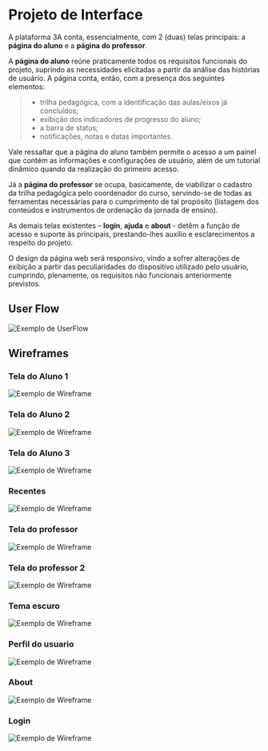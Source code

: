 
# Projeto de Interface

A plataforma 3A conta, essencialmente, com 2 (duas) telas principais: a **página do aluno** e a **página do professor**.

A **página do aluno** reúne praticamente todos os requisitos funcionais do projeto, suprindo as necessidades elicitadas a partir da análise das histórias de usuário. A página conta, então, com a presença dos seguintes elementos:

> - trilha pedagógica, com a identificação das aulas/eixos já concluídos;
> - exibição dos indicadores de progresso do aluno;
> - a barra de status;
> - notificações, notas e datas importantes.

Vale ressaltar que a página do aluno também permite o acesso a um painel que contém as informações e configurações de usuário, além de um tutorial dinâmico quando da realização do primeiro acesso.

Já a **página do professor** se ocupa, basicamente, de viabilizar o cadastro da trilha pedagógica pelo coordenador do curso, servindo-se de todas as ferramentas necessárias para o cumprimento de tal propósito (listagem dos conteúdos e instrumentos de ordenação da jornada de ensino).

As demais telas existentes – **login**, **ajuda** e **about** - detêm a função de acesso e suporte às principais, prestando-lhes auxílio e esclarecimentos a respeito do projeto.

O design da página web será responsivo, vindo a sofrer alterações de exibição a partir das peculiaridades do dispositivo utilizado pelo usuário, cumprindo, plenamente, os requisitos não funcionais anteriormente previstos.


## User Flow

![Exemplo de UserFlow](img/Projeto3A-UserFlow.jpg)




## Wireframes

### Tela do Aluno 1
![Exemplo de Wireframe](img/Wireframe-TelaAluno1.png)

### Tela do Aluno 2
![Exemplo de Wireframe](img/Wireframe-TelaAluno2.png)

### Tela do Aluno 3
![Exemplo de Wireframe](img/Wireframe-TelaAluno3.png)

### Recentes
![Exemplo de Wireframe](img/recentes-aluno.png)

### Tela do professor
![Exemplo de Wireframe](img/tela-do-professor.png)

### Tela do professor 2
![Exemplo de Wireframe](img/tela-do-professor-2.png)

### Tema escuro
![Exemplo de Wireframe](img/exemplo-tema-escuro.png)

### Perfil do usuario
![Exemplo de Wireframe](img/perfil-do-usuario.png)

### About
![Exemplo de Wireframe](img/About.png)

### Login
![Exemplo de Wireframe](img/login.png)


